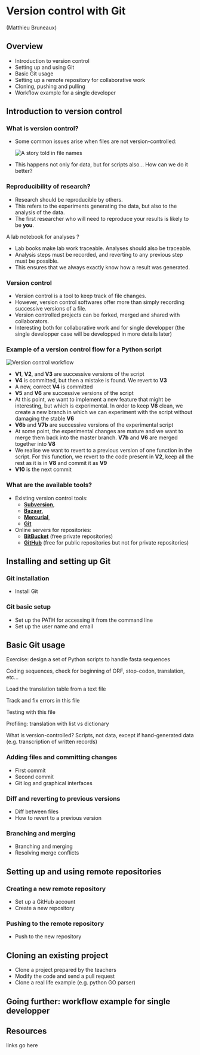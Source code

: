 # Version control with Git

(Matthieu Bruneaux)

## Overview

- Introduction to version control
- Setting up and using Git
- Basic Git usage
- Setting up a remote repository for collaborative work
- Cloning, pushing and pulling
- Workflow example for a single developer

## Introduction to version control

### What is version control?

- Some common issues arise when files are not version-controlled:

  ![A story told in file names](img/phd052810s.png)

- This happens not only for data, but for scripts also... How can we do it better?

### Reproducibility of research?

- Research should be reproducible by others.
- This refers to the experiments generating the data, but also to the analysis
  of the data.
- The first researcher who will need to reproduce your results is likely to be
  **you**.

A lab notebook for analyses ?

- Lab books make lab work traceable. Analyses should also be traceable.
- Analysis steps must be recorded, and reverting to any previous step must be
  possible.
- This ensures that we always exactly know how a result was generated.

### Version control

- Version control is a tool to keep track of file changes.
- However, version control softwares offer more than simply recording
  successive versions of a file.
- Version controlled projects can be forked, merged and shared with
  collaborators.
- Interesting both for collaborative work and for single developper (the single
  developper case will be developped in more details later)

### Example of a version control flow for a Python script

![Version control workflow](img/version-control-workflow.gif)

- **V1**, **V2**, and **V3** are successive versions of the script
- **V4** is committed, but then a mistake is found. We revert to **V3**
- A new, correct **V4** is committed
- **V5** and **V6** are successive versions of the script
- At this point, we want to implement a new feature that might be interesting,
  but which is experimental. In order to keep **V6** clean, we create a new
  branch in which we can experiment with the script without damaging the stable
  **V6**
- **V6b** and **V7b** are successive versions of the experimental script
- At some point, the experimental changes are mature and we want to merge them
  back into the master branch. **V7b** and **V6** are merged together into **V8**
- We realise we want to revert to a previous version of one function in the
  script. For this function, we revert to the code present in **V2**, keep all
  the rest as it is in **V8** and commit it as **V9**
- **V10** is the next commit

### What are the available tools?

- Existing version control tools:
  + [**Subversion**](https://subversion.apache.org/),
  + [**Bazaar**](http://bazaar.canonical.com/en/),
  + [**Mercurial**](http://mercurial.selenic.com/),
  + [**Git**](http://git-scm.com/)
- Online servers for repositories:
  + [**BitBucket**](https://bitbucket.org/) (free private repositories)
  + [**GitHub**](https://github.com/) (free for public repositories but not for
    private repositories)

## Installing and setting up Git

### Git installation

- Install Git

### Git basic setup

- Set up the PATH for accessing it from the command line
- Set up the user name and email

## Basic Git usage

Exercise: design a set of Python scripts to handle fasta sequences

Coding sequences, check for beginning of ORF, stop-codon, translation, etc...

Load the translation table from a text file

Track and fix errors in this file

Testing with this file

Profiling: translation with list vs dictionary

What is version-controlled? Scripts, not data, except if hand-generated data
(e.g. transcription of written records)

### Adding files and committing changes

- First commit
- Second commit
- Git log and graphical interfaces

### Diff and reverting to previous versions

- Diff between files
- How to revert to a previous version

### Branching and merging

- Branching and merging
- Resolving merge conflicts

## Setting up and using remote repositories

### Creating a new remote repository

- Set up a GitHub account
- Create a new repository

### Pushing to the remote repository

- Push to the new repository

## Cloning an existing project

- Clone a project prepared by the teachers
- Modify the code and send a pull request
- Clone a real life example (e.g. python GO parser)

## Going further: workflow example for single developper

## Resources

links go here
